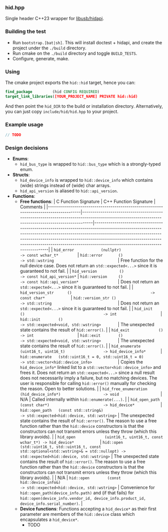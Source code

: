 ### hid.hpp
Single header C++23 wrapper for [libusb/hidapi](https://github.com/libusb/hidapi).

### Building the test
- Run `bootstrap.[bat|sh]`. This will install doctest + hidapi, and create the project under the `./build` directory.
- Run cmake on the `./build` directory and toggle `BUILD_TESTS`.
- Configure, generate, make.

### Using
The cmake project exports the `hid::hid` target, hence you can:
```cmake
find_package         (hid CONFIG REQUIRED)
target_link_libraries([YOUR_PROJECT_NAME] PRIVATE hid::hid)
```
And then point the `hid_DIR` to the build or installation directory.
Alternatively, you can just copy `include/hid/hid.hpp` to your project.

### Example usage
```cpp
// TODO
```

### Design decisions
- **Enums**:
  - `hid_bus_type`    is wrapped to `hid::bus_type` which is a strongly-typed enum.
- **Structs**:
  - `hid_device_info` is wrapped to `hid::device_info` which contains (wide) strings instead of (wide) char arrays.
  - `hid_api_version` is aliased to `hid::api_version`.
- **Functions**:
  - **Free functions**:
    | C Function Signature                                                                  | C++ Function Signature                                                                                                                           | Comments                                                                                                                                                                                                                                                                                                                               |
    |---------------------------------------------------------------------------------------|--------------------------------------------------------------------------------------------------------------------------------------------------|----------------------------------------------------------------------------------------------------------------------------------------------------------------------------------------------------------------------------------------------------------------------------------------------------------------------------------------|
    | `hid_error            (nullptr)                            -> const wchar_t*        ` | `hid::error       ()                                                                                -> std::wstring                            ` | Free function for the null device case. Does not return an `std::expected<...>` since it is guaranteed to not fail.                                                                                                                                                                                                                    |
    | `hid_version          ()                                   -> const hid_api_version*` | `hid::version     ()                                                                                -> const hid::api_version*                 ` |                                         Does not return an `std::expected<...>` since it is guaranteed to not fail.                                                                                                                                                                                                                    |
    | `hid_version_str      ()                                   -> const char*           ` | `hid::version_str ()                                                                                -> std::string                             ` |                                         Does not return an `std::expected<...>` since it is guaranteed to not fail.                                                                                                                                                                                                                    |
    | `hid_init             ()                                   -> int                   ` | `hid::init        ()                                                                                -> std::expected<void, std::wstring>       ` | The unexpected state contains the result of `hid::error()`.                                                                                                                                                                                                                                                                            |
    | `hid_exit             ()                                   -> int                   ` | `hid::exit        ()                                                                                -> std::expected<void, std::wstring>       ` | The unexpected state contains the result of `hid::error()`.                                                                                                                                                                                                                                                                            |
    | `hid_enumerate        (uint16_t, uint16_t)                 -> hid_device_info*      ` | `hid::enumerate   (std::uint16_t = 0, std::uint16_t = 0)                                            -> std::vector<hid::device_info>           ` | Copies the `hid_device_info*` linked list to a `std::vector<hid::device_info>` and frees it. Does not return an `std::expected<...>` since a null result does not necessarily imply a failure, but no matching devices. The user is responsible for calling `hid::error()` manually for checking the reason. Open to better solutions. |
    | `hid_free_enumeration (hid_device_info*)                   -> void                  ` | N/A                                                                                                                                              | Called internally within `hid::enumerate(...)`.                                                                                                                                                                                                                                                                                        |
    | `hid_open_path        (const char*)                        -> hid_device*           ` | `hid::open_path   (const std::string&)                                                              -> std::expected<hid::device, std::wstring>` | The unexpected state contains the result of `hid::error()`. The reason to use a free function rather than the `hid::device` constructors is that the constructors can not transmit errors unless they throw (which this library avoids).                                                                                               |
    | `hid_open             (uint16_t, uint16_t, const wchar_t*) -> hid_device*           ` | `hid::open        (std::uint16_t, std::uint16_t, const std::optional<std::wstring>& = std::nullopt) -> std::expected<hid::device, std::wstring>` | The unexpected state contains the result of `hid::error()`. The reason to use a free function rather than the `hid::device` constructors is that the constructors can not transmit errors unless they throw (which this library avoids).                                                                                               |
    | N/A                                                                                   | `hid::open        (const hid::device_info&)                                                         -> std::expected<hid::device, std::wstring>` | Convenience for `hid::open_path(device_info.path)` and (if that fails) for `hid::open(device_info.vendor_id, device_info.product_id, device_info.serial_number)`.                                                                                                                                                             |
  - **Device functions**: Functions accepting a `hid_device*` as their first parameter are members of the `hid::device` class which encapsulates a `hid_device*`.
    - TODO